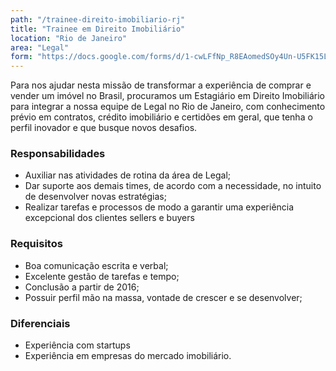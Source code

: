 ```yaml
---
path: "/trainee-direito-imobiliario-rj"
title: "Trainee em Direito Imobiliário"
location: "Rio de Janeiro"
area: "Legal"
form: "https://docs.google.com/forms/d/1-cwLFfNp_R8EAomedSOy4Un-U5FK15LgID0V327_oTM/"
---
```


Para nos ajudar nesta missão de transformar a experiência de comprar e vender um imóvel no Brasil, procuramos um Estagiário em Direito Imobiliário para integrar a nossa equipe de Legal no Rio de Janeiro, com conhecimento prévio em contratos, crédito imobiliário e certidões em geral, que tenha o perfil inovador e que busque novos desafios.

### Responsabilidades
* Auxiliar nas atividades de rotina da área de Legal;
* Dar suporte aos demais times, de acordo com a necessidade, no intuito de desenvolver novas estratégias;
* Realizar tarefas e processos de modo a garantir uma experiência excepcional dos clientes sellers e buyers

### Requisitos
* Boa comunicação escrita e verbal;
* Excelente gestão de tarefas e tempo;
* Conclusão a partir de 2016;
* Possuir perfil mão na massa, vontade de crescer e se desenvolver;

### Diferenciais
* Experiência com startups
* Experiência em empresas do mercado imobiliário.
